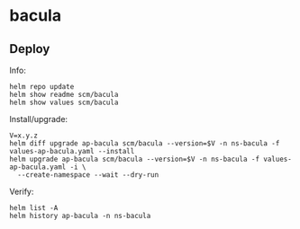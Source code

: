 bacula
======

Deploy
------
Info:

    helm repo update
    helm show readme scm/bacula
    helm show values scm/bacula

Install/upgrade:

    V=x.y.z
    helm diff upgrade ap-bacula scm/bacula --version=$V -n ns-bacula -f values-ap-bacula.yaml --install
    helm upgrade ap-bacula scm/bacula --version=$V -n ns-bacula -f values-ap-bacula.yaml -i \
      --create-namespace --wait --dry-run

Verify:

    helm list -A
    helm history ap-bacula -n ns-bacula
